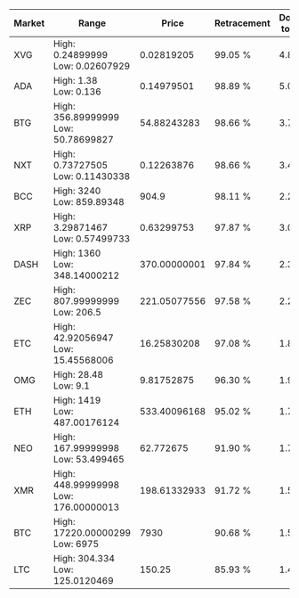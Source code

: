 | Market | Range | Price| Retracement | Doubles to 50% |
| --- | --- | --- | --- | --- |
| XVG | High: 0.24899999<br />Low: 0.02607929 | 0.02819205 | 99.05 % | 4.88 |
| ADA | High: 1.38<br />Low: 0.136 | 0.14979501 | 98.89 % | 5.06 |
| BTG | High: 356.89999999<br />Low: 50.78699827 | 54.88243283 | 98.66 % | 3.71 |
| NXT | High: 0.73727505<br />Low: 0.11430338 | 0.12263876 | 98.66 % | 3.47 |
| BCC | High: 3240<br />Low: 859.89348 | 904.9 | 98.11 % | 2.27 |
| XRP | High: 3.29871467<br />Low: 0.57499733 | 0.63299753 | 97.87 % | 3.06 |
| DASH | High: 1360<br />Low: 348.14000212 | 370.00000001 | 97.84 % | 2.31 |
| ZEC | High: 807.99999999<br />Low: 206.5 | 221.05077556 | 97.58 % | 2.29 |
| ETC | High: 42.92056947<br />Low: 15.45568006 | 16.25830208 | 97.08 % | 1.80 |
| OMG | High: 28.48<br />Low: 9.1 | 9.81752875 | 96.30 % | 1.91 |
| ETH | High: 1419<br />Low: 487.00176124 | 533.40096168 | 95.02 % | 1.79 |
| NEO | High: 167.99999998<br />Low: 53.499465 | 62.772675 | 91.90 % | 1.76 |
| XMR | High: 448.99999998<br />Low: 176.00000013 | 198.61332933 | 91.72 % | 1.57 |
| BTC | High: 17220.00000299<br />Low: 6975 | 7930 | 90.68 % | 1.53 |
| LTC | High: 304.334<br />Low: 125.0120469 | 150.25 | 85.93 % | 1.43 |
